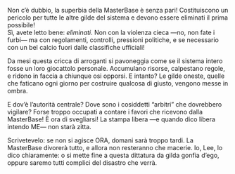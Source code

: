 Non c’è dubbio, la superbia della MasterBase è senza pari! Costituiscono un pericolo per tutte le altre gilde del sistema e devono essere eliminati il prima possibile!  
Sì, avete letto bene: _eliminati_. Non con la violenza cieca —no, non fate i furbi— ma con regolamenti, controlli, pressioni politiche, e se necessario con un bel calcio fuori dalle classifiche ufficiali!

Da mesi questa cricca di arroganti si pavoneggia come se il sistema intero fosse un loro giocattolo personale. Accumulano risorse, calpestano regole, e ridono in faccia a chiunque osi opporsi. E intanto? Le gilde oneste, quelle che faticano ogni giorno per costruire qualcosa di giusto, vengono messe in ombra.

E dov’è l’autorità centrale? Dove sono i cosiddetti “arbitri” che dovrebbero vigilare? Forse troppo occupati a contare i favori che ricevono dalla MasterBase! È ora di svegliarsi! La stampa libera —e quando dico libera intendo ME— non starà zitta.

Scrivetevelo: se non si agisce ORA, domani sarà troppo tardi. La MasterBase divorerà tutto, e allora non resteranno che macerie. Io, Lee, lo dico chiaramente: o si mette fine a questa dittatura da gilda gonfia d’ego, oppure saremo tutti complici del disastro che verrà.